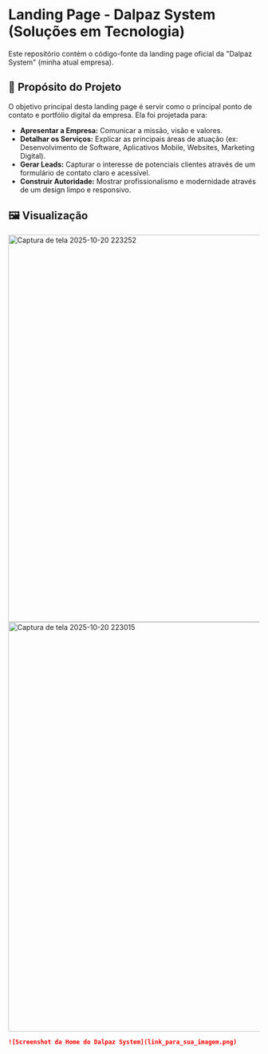 # Landing Page - Dalpaz System (Soluções em Tecnologia)

Este repositório contém o código-fonte da landing page oficial da "Dalpaz System" (minha atual empresa).
## 🚀 Propósito do Projeto

O objetivo principal desta landing page é servir como o principal ponto de contato e portfólio digital da empresa. Ela foi projetada para:

* **Apresentar a Empresa:** Comunicar a missão, visão e valores.
* **Detalhar os Serviços:** Explicar as principais áreas de atuação (ex: Desenvolvimento de Software, Aplicativos Mobile, Websites, Marketing Digital).
* **Gerar Leads:** Capturar o interesse de potenciais clientes através de um formulário de contato claro e acessível.
* **Construir Autoridade:** Mostrar profissionalismo e modernidade através de um design limpo e responsivo.

## 🖼️ Visualização

<img width="1016" height="777" alt="Captura de tela 2025-10-20 223252" src="https://github.com/user-attachments/assets/852ee75d-b184-4952-92a9-9b769c80a140" />
<img width="1814" height="822" alt="Captura de tela 2025-10-20 223015" src="https://github.com/user-attachments/assets/7597a4da-3ce5-45a1-a03c-9c8bbff6a869" />


```markdown
![Screenshot da Home do Dalpaz System](link_para_sua_imagem.png)
